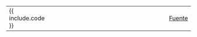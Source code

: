 <table style="width:100%;">
 <tr>
  <td>{{ include.code }}</td>
  <td style="width:100%;"></td>
  <td><a href="https://github.com/gvSIGAssociation/gvsig-desktop-testing/blob/master/docs/{{ include.page }}">Fuente</a></td>
 </tr>
</table>
